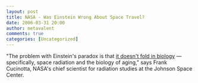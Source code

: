 ```yaml
---
layout: post
title: NASA - Was Einstein Wrong About Space Travel?
date: 2006-03-31 20:00
author: metavalent
comments: true
categories: [Uncategorized]
---
```

"The problem with Einstein's paradox is that <a href="http://science.nasa.gov/headlines/y2006/22mar_telomeres.htm">it doesn't fold in biology</a> — specifically, space radiation and the biology of aging," says Frank Cucinotta, NASA's chief scientist for radiation studies at the Johnson Space Center.
